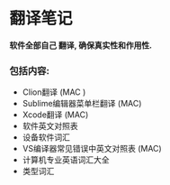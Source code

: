 # 翻译笔记

**软件全部自己 翻译, 确保真实性和作用性.**

### 包括内容:

* Clion翻译        \(MAC \)
* Sublime编辑器菜单栏翻译   \(MAC\)
* Xcode翻译   \(MAC\)
* 软件英文对照表  
* 设备软件词汇
* VS编译器常见错误中英文对照表    \(MAC\)
* 计算机专业英语词汇大全
* 类型词汇



